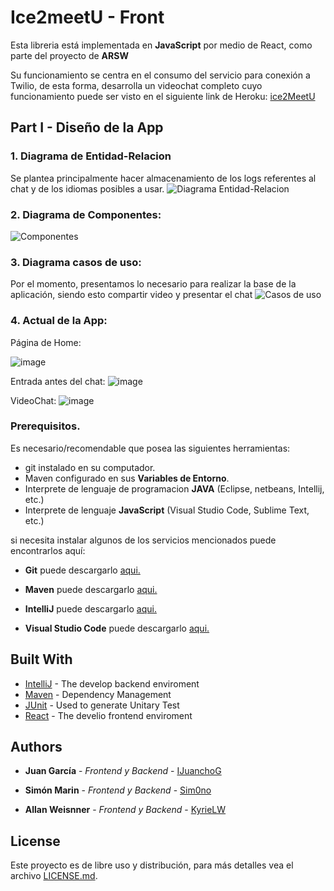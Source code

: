 # Ice2meetU - Front

Esta libreria está implementada en **JavaScript** por medio de React, como parte del proyecto de **ARSW**

Su funcionamiento se centra en el consumo del servicio para conexión a Twilio, de esta forma, desarrolla un videochat completo cuyo funcionamiento puede ser visto en el siguiente link de Heroku:
[ice2MeetU](http://ice2meet-u.herokuapp.com/)


## Part I - Diseño de la App

### 1. Diagrama de Entidad-Relacion

Se plantea principalmente hacer almacenamiento de los logs referentes al chat y de los idiomas posibles a usar.
![Diagrama Entidad-Relacion](https://user-images.githubusercontent.com/69485186/114706031-13024f00-9cee-11eb-95e9-f86c81f91e8a.png)

### 2.  Diagrama de Componentes:
![Componentes](https://cdn.discordapp.com/attachments/647621346695577609/831860797525327872/unknown.png)

### 3. Diagrama casos de uso:
Por el momento, presentamos lo necesario para realizar la base de la aplicación, siendo esto compartir video y presentar el chat
![Casos de uso](https://cdn.discordapp.com/attachments/647621346695577609/831860935752286218/unknown.png)

### 4.  Actual de la App:
Página de Home:

![image](https://user-images.githubusercontent.com/69485186/114707451-dd5e6580-9cef-11eb-8d10-71812e141b63.png)

Entrada antes del chat:
![image](https://user-images.githubusercontent.com/69485186/114707577-01ba4200-9cf0-11eb-97bc-b039873648a9.png)

VideoChat:
![image](https://user-images.githubusercontent.com/69485186/114707800-40e89300-9cf0-11eb-82c0-fab3e82ba8f2.png)


### Prerequisitos.

Es necesario/recomendable que posea las siguientes herramientas:

- git instalado en su computador.
- Maven configurado en sus **Variables de Entorno**.
- Interprete de lenguaje de programacion **JAVA** (Eclipse, netbeans, Intellij, etc.)
- Interprete de lenguaje **JavaScript** (Visual Studio Code, Sublime Text, etc.)

si necesita instalar algunos de los servicios mencionados puede encontrarlos aquí:

- **Git** puede descargarlo [aqui.](https://git-scm.com/downloads)

- **Maven** puede descargarlo [aqui.](https://maven.apache.org/download.cgi)

- **IntelliJ** puede descargarlo [aqui.](https://www.jetbrains.com/es-es/idea/download/)

- **Visual Studio Code** puede descargarlo [aqui.](https://code.visualstudio.com/download)



## Built With

* [IntelliJ](https://www.jetbrains.com/es-es/idea/) - The develop backend enviroment
* [Maven](https://maven.apache.org/) - Dependency Management
* [JUnit](https://junit.org/junit5/) - Used to generate Unitary Test
* [React](https://es.reactjs.org/) - The develio frontend enviroment


## Authors

* **Juan García** - *Frontend y Backend* - [IJuanchoG](https://github.com/IJuanchoG)

* **Simón Marin** - *Frontend y Backend* - [Sim0no](https://github.com/Sim0no)

* **Allan Weisnner** - *Frontend y Backend* - [KyrieLW](https://github.com/KyrieLW)

## License

Este proyecto es de libre uso y distribución, para más detalles vea el archivo [LICENSE.md](LICENSE.md).
